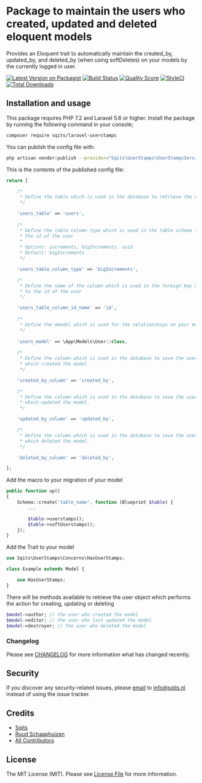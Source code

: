 # Package to maintain the users who created, updated and deleted eloquent models

Provides an Eloquent trait to automatically maintain the created_by, updated_by, and deleted_by (when using softDeletes)
on your models by the currently logged in user.

[![Latest Version on Packagist](https://img.shields.io/packagist/v/sqits/laravel-userstamps.svg?style=flat-square)](https://packagist.org/packages/sqits/laravel-userstamps)
[![Build Status](https://img.shields.io/travis/sqits/laravel-userstamps/master.svg?style=flat-square)](https://travis-ci.org/sqits/laravel-userstamps)
[![Quality Score](https://img.shields.io/scrutinizer/g/sqits/laravel-userstamps.svg?style=flat-square)](https://scrutinizer-ci.com/g/sqits/laravel-userstamps)
[![StyleCI](https://github.styleci.io/repos/180816659/shield)](https://styleci.io/repos/180816659)
[![Total Downloads](https://img.shields.io/packagist/dt/sqits/laravel-userstamps.svg?style=flat-square)](https://packagist.org/packages/sqits/laravel-userstamps)

## Installation and usage

This package requires PHP 7.2 and Laravel 5.6 or higher. Install the package by running the following command in your console;

``` bash
composer require sqits/laravel-userstamps
```

You can publish the config file with:

``` bash
php artisan vendor:publish --provider="Sqits\UserStamps\UserStampsServiceProvider" --tag="config"
```

This is the contents of the published config file:

``` php
return [

    /*
     * Define the table which is used in the database to retrieve the users
     */

    'users_table' => 'users',
    
    /*
     * Define the table column type which is used in the table schema for
     * the id of the user
     *
     * Options: increments, bigIncrements, uuid
     * Default: bigIncrements
     */

    'users_table_column_type' => 'bigIncrements',

    /*
     * Define the name of the column which is used in the foreign key reference
     * to the id of the user
     */

    'users_table_column_id_name' => 'id',
    
    /*
     * Define the mmodel which is used for the relationships on your models
     */
    
    'users_model' => \App\Models\User::class,
    
    /*
     * Define the column which is used in the database to save the user's id
     * which created the model.
     */

    'created_by_column' => 'created_by',

    /*
     * Define the column which is used in the database to save the user's id
     * which updated the model.
     */

    'updated_by_column' => 'updated_by',

    /*
     * Define the column which is used in the database to save the user's id
     * which deleted the model.
     */

    'deleted_by_column' => 'deleted_by',

];
```

Add the macro to your migration of your model

``` php
public function up()
{
    Schema::create('table_name', function (Blueprint $table) {
        ...

        $table->userstamps();
        $table->softUserstamps();
    });
}   
```

Add the Trait to your model

``` php
use Sqits\UserStamps\Concerns\HasUserStamps;

class Example extends Model {

    use HasUserStamps;
}
```

There will be methods available to retrieve the user object which performs the action for creating, updating or deleting

``` php
$model->author; // the user who created the model
$model->editor; // the user who last updated the model
$model->destroyer; // the user who deleted the model
```

### Changelog

Please see [CHANGELOG](CHANGELOG.md) for more information what has changed recently.

## Security

If you discover any security-related issues, please [email](mailto:info@sqits.nl) to info@sqits.nl instead of using the issue tracker.

## Credits

- [Sqits](https://github.com/sqits)
- [Ruud Schaaphuizen](https://github.com/rschaaphuizen)
- [All Contributors](../../contributors)

## License

The MIT License (MIT). Please see [License File](LICENSE.md) for more information.
